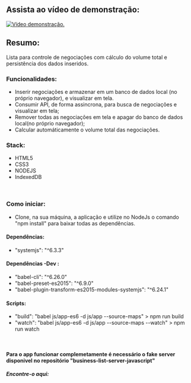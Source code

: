 ## Assista ao vídeo de demonstração:

[![Vídeo demonstração.](http://img.youtube.com/vi/TToa5Khe5I8/0.jpg)](http://www.youtube.com/watch?v=TToa5Khe5I8 "Vídeo demonstração.")

## Resumo:
Lista para controle de negociações com cálculo do volume total e persistência dos dados inseridos.  


### Funcionalidades:
- Inserir negociações e armazenar em um banco de dados local (no próprio navegador), e visualizar em tela.
- Consumir API, de forma assincrona, para busca de negociações e visualizar em tela;
- Remover todas as negociações em tela e apagar do banco de dados local(no próprio navegador); 
- Calcular automáticamente o volume total das negociações.

### Stack:
- HTML5
- CSS3
- NODEJS
- IndexedDB

<BR>

### Como iniciar:
- Clone, na sua máquina, a aplicação e utilize no NodeJs o comando "npm install" para baixar todas as dependências.

#### Dependências: 
- "systemjs": "^6.3.3"

#### Dependências -Dev : 
- "babel-cli": "^6.26.0"
- "babel-preset-es2015": "^6.9.0"
- "babel-plugin-transform-es2015-modules-systemjs": "^6.24.1"

#### Scripts: 
- "build": "babel js/app-es6 -d js/app --source-maps" > npm run build
- "watch": "babel js/app-es6 -d js/app --source-maps --watch" > npm run watch

<BR>

#### Para o app funcionar complemetamente é necessário o fake server disponivel no repositório "business-list-server-javascript"

##### Encontre-o aqui: 

